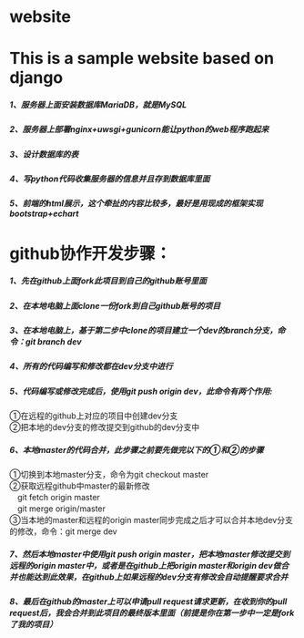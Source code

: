 # website

This is a sample website based on django
========================================
##### 1、服务器上面安装数据库MariaDB，就是MySQL
##### 2、服务器上部署nginx+uwsgi+gunicorn能让python的web程序跑起来
##### 3、设计数据库的表
##### 4、写python代码收集服务器的信息并且存到数据库里面
##### 5、前端的html展示，这个牵扯的内容比较多，最好是用现成的框架实现bootstrap+echart

github协作开发步骤：
===================
##### 1、先在github上面fork此项目到自己的github账号里面
##### 2、在本地电脑上面clone一份fork到自己github账号的项目
##### 3、在本地电脑上，基于第二步中clone的项目建立一个dev的branch分支，命令：git branch dev
##### 4、所有的代码编写和修改都在dev分支中进行
##### 5、代码编写或修改完成后，使用git push origin dev，此命令有两个作用:
①在远程的github上对应的项目中创建dev分支<br>
②把本地的dev分支的修改提交到github的dev分支中<br>

##### 6、本地master的代码合并，此步骤之前要先做完以下的①和②的步骤
①切换到本地master分支，命令为git checkout master<br>
②获取远程github中master的最新修改<br>
　git fetch origin master<br>
　git merge origin/master<br>
③当本地的master和远程的origin master同步完成之后才可以合并本地dev分支的修改，命令：git merge dev

##### 7、然后本地master中使用git push origin master，把本地master修改提交到远程的origin master中，或者是在github上把origin master和origin dev做合并也能达到此效果，在github上如果远程的dev分支有修改会自动提醒要求合并

##### 8、最后在github的master上可以申请pull request请求更新，在收到你的pull request后，我会合并到此项目的最终版本里面（前提是你在第一步中一定是fork了我的项目）
